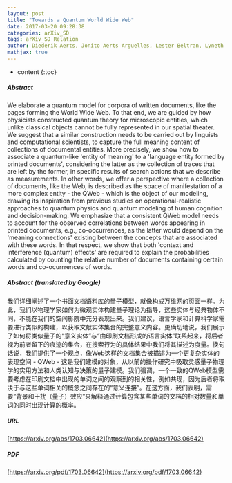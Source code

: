 ```yaml
---
layout: post
title: "Towards a Quantum World Wide Web"
date: 2017-03-20 09:28:38
categories: arXiv_SD
tags: arXiv_SD Relation
author: Diederik Aerts, Jonito Aerts Arguelles, Lester Beltran, Lyneth Beltran, Isaac Distrito, Massimiliano Sassoli de Bianchi, Sandro Sozzo, Tomas Veloz
mathjax: true
---
```


* content
{:toc}

##### Abstract
We elaborate a quantum model for corpora of written documents, like the pages forming the World Wide Web. To that end, we are guided by how physicists constructed quantum theory for microscopic entities, which unlike classical objects cannot be fully represented in our spatial theater. We suggest that a similar construction needs to be carried out by linguists and computational scientists, to capture the full meaning content of collections of documental entities. More precisely, we show how to associate a quantum-like 'entity of meaning' to a 'language entity formed by printed documents', considering the latter as the collection of traces that are left by the former, in specific results of search actions that we describe as measurements. In other words, we offer a perspective where a collection of documents, like the Web, is described as the space of manifestation of a more complex entity - the QWeb - which is the object of our modeling, drawing its inspiration from previous studies on operational-realistic approaches to quantum physics and quantum modeling of human cognition and decision-making. We emphasize that a consistent QWeb model needs to account for the observed correlations between words appearing in printed documents, e.g., co-occurrences, as the latter would depend on the 'meaning connections' existing between the concepts that are associated with these words. In that respect, we show that both 'context and interference (quantum) effects' are required to explain the probabilities calculated by counting the relative number of documents containing certain words and co-ocurrrences of words.

##### Abstract (translated by Google)
我们详细阐述了一个书面文档语料库的量子模型，就像构成万维网的页面一样。为此，我们以物理学家如何为微观实体构建量子理论为指导，这些实体与经典物体不同，不能在我们的空间影院中充分表现出来。我们建议，语言学家和计算科学家需要进行类似的构建，以获取文献实体集合的完整意义内容。更确切地说，我们展示了如何将类似量子的“意义实体”与“由印刷文档形成的语言实体”联系起来，将后者视为前者留下的痕迹的集合，在搜索行为的具体结果中我们将其描述为度量。换句话说，我们提供了一个观点，像Web这样的文档集合被描述为一个更复杂实体的表现空间 -  QWeb  - 这是我们建模的对象，从以前的操作研究中吸取灵感量子物理学的实用方法和人类认知与决策的量子建模。我们强调，一个一致的QWeb模型需要考虑在印刷文档中出现的单词之间的观察到的相关性，例如共现，因为后者将取决于与这些单词相关的概念之间存在的“意义连接”。在这方面，我们表明，需要“背景和干扰（量子）效应”来解释通过计算包含某些单词的文档的相对数量和单词的同时出现计算的概率。

##### URL
[https://arxiv.org/abs/1703.06642](https://arxiv.org/abs/1703.06642)

##### PDF
[https://arxiv.org/pdf/1703.06642](https://arxiv.org/pdf/1703.06642)


